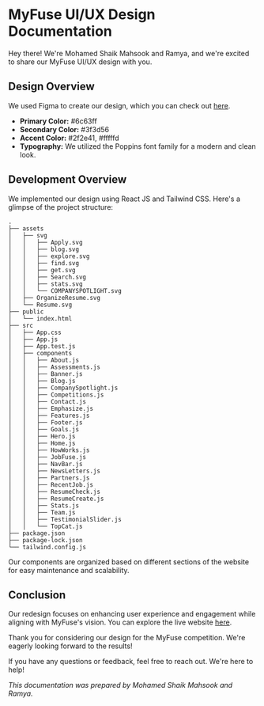 # MyFuse UI/UX Design Documentation

Hey there! We're Mohamed Shaik Mahsook and Ramya, and we're excited to share our MyFuse UI/UX design with you.

## Design Overview

We used Figma to create our design, which you can check out [here](https://www.figma.com/file/mcRJvoYF4T8CdhBeZMWexC/MyFuse?type=design&mode=design&t=Rt7K2hv2n8OoWwkd-1).

- **Primary Color:** #6c63ff
- **Secondary Color:** #3f3d56
- **Accent Color:** #2f2e41, #fffffd
- **Typography:** We utilized the Poppins font family for a modern and clean look.

## Development Overview

We implemented our design using React JS and Tailwind CSS. Here's a glimpse of the project structure:
```
.
├── assets
│   ├── svg
│   │   ├── Apply.svg
│   │   ├── blog.svg
│   │   ├── explore.svg
│   │   ├── find.svg
│   │   ├── get.svg
│   │   ├── Search.svg
│   │   ├── stats.svg
│   │   └── COMPANYSPOTLIGHT.svg
│   ├── OrganizeResume.svg
│   └── Resume.svg
├── public
│   └── index.html
├── src
│   ├── App.css
│   ├── App.js
│   ├── App.test.js
│   ├── components
│   │   ├── About.js
│   │   ├── Assessments.js
│   │   ├── Banner.js
│   │   ├── Blog.js
│   │   ├── CompanySpotlight.js
│   │   ├── Competitions.js
│   │   ├── Contact.js
│   │   ├── Emphasize.js
│   │   ├── Features.js
│   │   ├── Footer.js
│   │   ├── Goals.js
│   │   ├── Hero.js
│   │   ├── Home.js
│   │   ├── HowWorks.js
│   │   ├── JobFuse.js
│   │   ├── NavBar.js
│   │   ├── NewsLetters.js
│   │   ├── Partners.js
│   │   ├── RecentJob.js
│   │   ├── ResumeCheck.js
│   │   ├── ResumeCreate.js
│   │   ├── Stats.js
│   │   ├── Team.js
│   │   ├── TestimonialSlider.js
│   │   └── TopCat.js
├── package.json
├── package-lock.json
└── tailwind.config.js
```

Our components are organized based on different sections of the website for easy maintenance and scalability.

## Conclusion

Our redesign focuses on enhancing user experience and engagement while aligning with MyFuse's vision. You can explore the live website [here](https://myfuse-x.vercel.app/).

Thank you for considering our design for the MyFuse competition. We're eagerly looking forward to the results!

If you have any questions or feedback, feel free to reach out. We're here to help!

*This documentation was prepared by Mohamed Shaik Mahsook and Ramya.*

